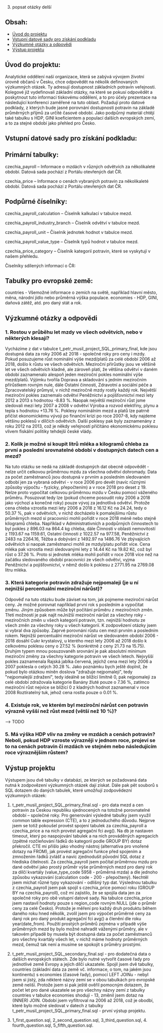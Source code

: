 3. popsat otázky delší

## Obsah:
* [Úvod do projektu](#úvod-do-projektu)
* [Vstupní datové sady pro získání podkladu](#vstupní-datové-sady-pro-získání-podkladu)
* [Výzkumné otázky a odpovědi](#výzkumné-otázky-a-odpovědi)
* [Výstup projektu](#výstup-projektu)

## Úvod do projektu:
Analytické oddělení naší organizace, která se zabývá vývojem životní úrovně občanů v Česku, chce odpovědět na několik definovaných výzkumných otázek. Ty adresují dostupnost základních potravin veřejnosti. Kolegové již vydefinovali základní otázky, na které se pokusí odpovědět a poskytnout tuto informaci tiskovému oddělení, a to pro účely prezentace na následující konferenci zaměřené na tuto oblast. Požadují proto datové podklady, z kterých bude jasné porovnání dostupnosti potravin na základě průměrných příjmů za určité časové období. Jako podpůrný materiál chtějí také tabulku s HDP, GINI koeficientem a populací dalších evropských zemí, a to za stejné období jako přehled pro Česko.

## Vstupní datové sady pro získání podkladu:
## Primární tabulky:
czechia_payroll – Informace o mzdách v různých odvětvích za několikaleté období. Datová sada pochází z Portálu otevřených dat ČR.

czechia_price – Informace o cenách vybraných potravin za několikaleté období. Datová sada pochází z Portálu otevřených dat ČR.

## Podpůrné číselníky:
czechia_payroll_calculation – Číselník kalkulací v tabulce mezd.

czechia_payroll_industry_branch – Číselník odvětví v tabulce mezd.

czechia_payroll_unit – Číselník jednotek hodnot v tabulce mezd.

czechia_payroll_value_type – Číselník typů hodnot v tabulce mezd.

czechia_price_category – Číselník kategorií potravin, které se vyskytují v našem přehledu.

Číselníky sdílených informací o ČR:

## Tabulky pro evropské země:
countries - Všemožné informace o zemích na světě, například hlavní město, měna, národní jídlo nebo průměrná výška populace.
economies - HDP, GINI, daňová zátěž, atd. pro daný stát a rok.

## Výzkumné otázky a odpovědi
### 1. Rostou v průběhu let mzdy ve všech odvětvích, nebo v některých klesají?
Vycházíme z dat v tabulce t_petr_musil_project_SQL_primary_final, kde jsou dostupná data za roky 2006 až 2018 - společné roky pro ceny i mzdy. Pokud posuzujeme růst nominální výše mezd/platů za celé období 2006 až 2018, došlo k růstu ve všech odvětvích.
Meziroční přírůstky jsou ve většině let ve všech odvětvích kladné, ale zároveň platí, že většina odvětví v daném období
zaznamenalo alespoň jeden meziroční pokles nominální výše mezd/platů. Výjimku tvořila Doprava a skladování s jedním meziročním 
přírůstkem rovným nule, dále Ostatní činnosti, Zdravotní a sociální péče a Zpracovatelský průmysl, v nichž meziročně mzdy rostly každý rok. Největší meziroční pokles zaznemalo odvětví Peněžnictví a pojišťovnictví mezi lety 2012 a 2013 s hodnotou -8.83 %. Naopak největší meziroční růst jsme sledovali mezi lety 2007 a 2008 v odvětví Výroba a rozvod elektřiny, plynu a tepla s hodnotou +13.76 %.
Poklesy nominálním mezd a platů lze patrně přičíst ekonomickému vývoji po finanční krizi po roce 2007-8, kdy najdeme většinu poklesů v dílčích odvětvích. Další poklesy pak byly zaznamenány z roku 2012 na 2013, což je někdy veřejností přičítáno ekonomickému poklesu vlivem fiskální politiky tehdejší české vlády.
### 2. Kolik je možné si koupit litrů mléka a kilogramů chleba za první a poslední srovnatelné období v dostupných datech cen a mezd?
Na tuto otázku se nedá na základě dostupných dat obecně odpovědět - nelze určit celkovou průměrnou mzdu za všechna odvětví dohromady. Data za počet zaměstnanců jsou dostupná v prvním a posledním sledovaném odbobí jen za vybraná odvětví - v roce 2006 pro devět (navíc různými způsoby výpočtu - fyzicky, přepočtením) a v roce 2018 pro deset z 19. Nelze proto vypočítat celkovou průměrnou mzdu v Česku pomocí váženého průměru. Posuzovat tedy lze (pokud chceme posoudit roky 2006 a 2018 jako výchozí a konečné roky) pouze vývoj za jednotlivá odvětví. Protože cena chleba vzrostla mezi lety 2006 a 2018 z 16.12 Kč na 24.24, tedy o 50.37 %, pak v odvětvích, v nichž docházelo k pomalejšímu růstu průměrných mezd si pracovníci mohli pořídit v roce 2018 méně nebo stejně kilogramů chleba. Například v Administrativních a podpůrných činnostech to byl pokles z 896.03 na 864.4 kg chleba, dále Činnosti v oblasti nemovitostí z 1193.67 na 1159.61, Ostatní činnosti z 1022.57 na 977.58, Peněžnictví z 2483 na 2264.16, Těžba a dobývání z 1492.97 na 1486.76 Ve zbývajících odvětvích si naopak zaměstnanci mohli ze mzdy/platu pořídit více. Cena mléka pak vzrostla mezi sledovanými lety z 14.44 Kč na 19.82 Kč, což byl růst o 37.26 %. Proto si jednotek mléka mohli pořídit v roce 2018 více než na začátku sledovaného období pracovníci ze všech odvětví, vyjma Peněžnictví a pojišťovnictví, v němž došlo k poklesu z 2771.95 na 2769.08 litru mléka.
### 3. Která kategorie potravin zdražuje nejpomaleji (je u ní nejnižší percentuální meziroční nárůst)?
Odpověď na tuto otázku bude záviset na tom, jak pojmeme meziroční nárůst ceny. Je možné porovnat například první rok s posledním a vypočítat změnu. Jiným způsobem může být počítání průměru z meziročních změn. Třetí možností je pak najít neJnižší meziroční nárůst za všechny roky -  meziročních změn u všech kategorií potravin, tzn. nejnižší hodnotu ze všech změn za všechny roky u všech kategorií. K zodpovězení otázky jsem si vybral dva způsoby. Zaprvé porovnání růstu cen mezi prvním a posledním rokem. Nejnižší percentuální meziroční nárůst ve sledovaném období 2006 - 2018 dosáhl Cukr krystalový, u kterého mezi lety 2006 až 2018 došlo k celkovému poklesu ceny o 27.52 % (konkrétně z ceny 21.73 na 15.75). Druhým typem mnou posuzovanéh srovnání je pak absolutní minimum meziroční změny za všechny kategorie potravin ve všech letech. Nejvyšší pokles zaznamenala Rajská jablka červená, jejichž cena mezi lety 2006 a 2007 poklesla o celých 30.28 %. 
Jako poznámku bych ještě doplnil, že pokud bylo otázkou míněn doslova "zdražuje nejpomaleji", tedy "nejpomalejší zdražení", tedy ideálně se blížící limitně 0, pak nejpomaleji za celé období zdražovala kategorie Banány žluté pouze o 7.36 %, zatímco meziroční růst nejvíce se blížící 0 z kladných hodnot zaznamenal v roce 2008 Roztíratelný tuk, jehož cena rostla pouze o 0.01 %.
### 4. Existuje rok, ve kterém byl meziroční nárůst cen potravin výrazně vyšší než růst mezd (větší než 10 %)?
-->  TODO
### 5. Má výška HDP vliv na změny ve mzdách a cenách potravin? Neboli, pokud HDP vzroste výrazněji v jednom roce, projeví se to na cenách potravin či mzdách ve stejném nebo následujícím roce výraznějším růstem?

## Výstup projektu
Výstupem jsou dvě tabulky v databázi, ze kterých se požadovaná data nutná k zodpovězení výzkumných otázek dají získat. Dále pak pět souborů s SQL dotazem do daných tabulek, které umožňují zodpovědezní výzkumných otázek:

1. t_petr_musil_project_SQL_primary_final.sql - pro data mezd a cen potravin za Českou republiku sjednocených na totožné 
porovnatelné období – společné roky. 
Pro generování výsledné tabulky jsem využil common table expression (CTE), a to z jednoduchého důvodu. Nejprve jsem se totiž pokoušel provést spojení tabulek za czechia_payroll a czechia_price a na nich provést agregační fci avg(). Na db je nastaven timeout, který po naspojování tabulek a na nich prováděných agregacích (zpětné rozčleňování řádků do kategorií podle GROUP BY) dotaz překročil. CTE mi přišlo jako vhodný nástroj (alternativa pro vnořené dotazy na FROM), jak provést agregační funkce před spojením a zmnožením řádků zvlášť a navíc zjednodušit původní SQL dotaz z hlediska čitelnosti. Za czechia_payroll jsem počítal průměrnou mzdu pro dané odvětví jako prostý průměr výše průměrných mezd pro daný rok za dílčí kvartály (value_type_code 5958 - průměrná mzda) a dle jednoho způsobu vykazování (calculation code - 200 - přepočtený). Nechtěl jsem míchat různé typy vykazování - odlišný typ dat. Výslednou tabulku z czechia_payroll jsem pak spojil s czechia_price pomocí roku (GROUP BY na czechia_payroll), což mi zajistilo, že se spojila data jen za společné roky pro obě vstupní datové sady. Na tabulce czechia_price jsem nastavil hodnoty pouze s region_code rovným NULL (jde o průměr ceny za celé Česko). Protože je měření pro každý druh produktu během daného roku hned několik, zvolil jsem pro výpočet průměrné ceny za daný rok pro daný produkt agregační fci avg() a členění dle roku year(date_from). Použití prostých průměrů zejména v případě výše průměrných mezd by bylo možné nahradit váženými průměry, ale v takovém případě by musela být dostupná data za počet zaměstnanců pro všechny kvartály všech let, v nichž máme hodnoty průměrných mezd, čemuž tak není a musíme se spokojit s průměry prostými.

2. t_petr_musil_project_SQL_secondary_final.sql - pro dodatečná data o dalších evropských státech. Zde bylo nutné vytvořit časové řady pro jednotlivé země Evropy a jejich dílčí ukazatele. Spojil jsem dvě tabulky, countries (základní data za země vč. informace, o tom, na jakém jsou kontinentu) s economies (časové řady), pomocí LEFT JOINu - nebyl jsem si jistý, zda některé názvy zemí se v obou tabulkách pro evropské země neliší. Protože jsem si pak ještě ověřil pomocným dotazem, že počet let pro dané ukazatele se pro všechny názvy zemí z tabulky countries v tabulce economies shodují - 13, změnil jsem dotaz na (INNER) JOIN. Období jsem vyfiltroval na 2006 až 2018, což je obodbí, které bylo možné sledovat v datech z tabulky t_petr_musil_project_SQL_primary_final.sql - první výstup projektu.

3. 1_first_question.sql, 2_second_question.sql, 3_third_question.sql, 4. fourth_question.sql, 5_fifth_question.sql.
